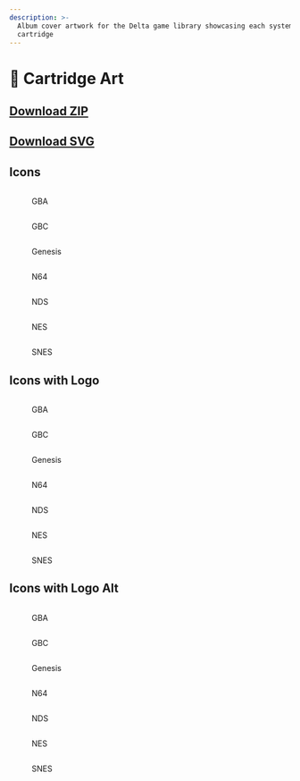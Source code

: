 ```yaml
---
description: >-
  Album cover artwork for the Delta game library showcasing each systems' unique
  cartridge
---
```


# 💾 Cartridge Art

## [Download ZIP](Cartridge-Art/cartridge-art.zip)

## [Download SVG](https://raw.githubusercontent.com/LitRitt/DeltaSkins/4d229151358ba7036df4c3acc2659ae5d941c3f9/Graphics/Cartridge-Art/cartridge-art.svg)

## Icons

<div>

<figure><img src="Cartridge-Art/Blank/gba.png" alt=""><figcaption><p>GBA</p></figcaption></figure>

 

<figure><img src="Cartridge-Art/Blank/gbc.png" alt=""><figcaption><p>GBC</p></figcaption></figure>

 

<figure><img src="Cartridge-Art/Blank/gen.png" alt=""><figcaption><p>Genesis</p></figcaption></figure>

 

<figure><img src="Cartridge-Art/Blank/n64.png" alt=""><figcaption><p>N64</p></figcaption></figure>

 

<figure><img src="Cartridge-Art/Blank/nds.png" alt=""><figcaption><p>NDS</p></figcaption></figure>

 

<figure><img src="Cartridge-Art/Blank/nes.png" alt=""><figcaption><p>NES</p></figcaption></figure>

 

<figure><img src="Cartridge-Art/Blank/sne.png" alt=""><figcaption><p>SNES</p></figcaption></figure>

</div>

## Icons with Logo

<div>

<figure><img src="Cartridge-Art/Logo/gba.png" alt=""><figcaption><p>GBA</p></figcaption></figure>

 

<figure><img src="Cartridge-Art/Logo/gbc.png" alt=""><figcaption><p>GBC</p></figcaption></figure>

 

<figure><img src="Cartridge-Art/Logo/gen.png" alt=""><figcaption><p>Genesis</p></figcaption></figure>

 

<figure><img src="Cartridge-Art/Logo/n64.png" alt=""><figcaption><p>N64</p></figcaption></figure>

 

<figure><img src="Cartridge-Art/Logo/nds.png" alt=""><figcaption><p>NDS</p></figcaption></figure>

 

<figure><img src="Cartridge-Art/Logo/nes.png" alt=""><figcaption><p>NES</p></figcaption></figure>

 

<figure><img src="Cartridge-Art/Logo/snes.png" alt=""><figcaption><p>SNES</p></figcaption></figure>

</div>

## Icons with Logo Alt

<div>

<figure><img src="Cartridge-Art/Logo-Alt/gba.png" alt=""><figcaption><p>GBA</p></figcaption></figure>

 

<figure><img src="Cartridge-Art/Logo-Alt/gbc.png" alt=""><figcaption><p>GBC</p></figcaption></figure>

 

<figure><img src="Cartridge-Art/Logo-Alt/gen.png" alt=""><figcaption><p>Genesis</p></figcaption></figure>

 

<figure><img src="Cartridge-Art/Logo-Alt/n64.png" alt=""><figcaption><p>N64</p></figcaption></figure>

 

<figure><img src="Cartridge-Art/Logo-Alt/nds.png" alt=""><figcaption><p>NDS</p></figcaption></figure>

 

<figure><img src="Cartridge-Art/Logo-Alt/nes.png" alt=""><figcaption><p>NES</p></figcaption></figure>

 

<figure><img src="Cartridge-Art/Logo-Alt/sne.png" alt=""><figcaption><p>SNES</p></figcaption></figure>

</div>
